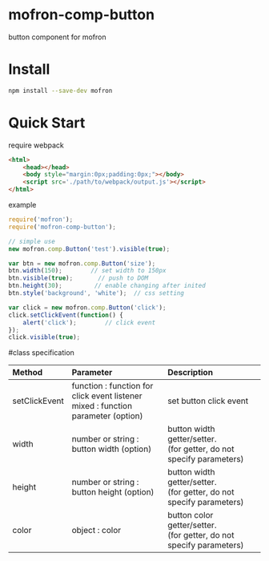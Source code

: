# mofron-comp-button
button component for mofron

# Install

```bash
npm install --save-dev mofron
```

# Quick Start
require webpack

```html
<html>
    <head></head>
    <body style="margin:0px;padding:0px;"></body>
    <script src='./path/to/webpack/output.js'></script>
</html>
```

example
```javascript
require('mofron');
require('mofron-comp-button');

// simple use
new mofron.comp.Button('test').visible(true);

var btn = new mofron.comp.Button('size');
btn.width(150);        // set width to 150px
btn.visible(true);       // push to DOM
btn.height(30);         // enable changing after inited
btn.style('background', 'white');  // css setting

var click = new mofron.comp.Button('click');
click.setClickEvent(function() {
    alert('click');        // click event
});
click.visible(true);
```

#class specification

| Method          | Parameter                                                                    |    Description                  |
|:------------------|:-----------------------------------------------------------------|:-------------------------------|
| setClickEvent | function : function for click event listener<br>mixed : function parameter (option)       |set button click event |
| width              | number or string : button width (option)  | button width getter/setter. <br>(for getter, do not specify parameters) |
| height             | number or string : button height (option) | button width getter/setter. <br>(for getter, do not specify parameters) |
| color               | object : color                                               | button color getter/setter. <br>(for getter, do not specify parameters)  |

